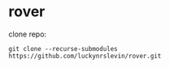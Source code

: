 # rover

clone repo:

    git clone --recurse-submodules https://github.com/luckynrslevin/rover.git
